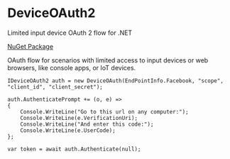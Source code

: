 # DeviceOAuth2
Limited input device OAuth 2 flow for .NET

[NuGet Package](https://www.nuget.org/packages/DeviceOAuth2/)

OAuth flow for scenarios with limited access to input devices or web browsers, like console apps, or IoT devices.

    IDeviceOAuth2 auth = new DeviceOAuth(EndPointInfo.Facebook, "scope", "client_id", "client_secret");

    auth.AuthenticatePrompt += (o, e) =>
    {
        Console.WriteLine("Go to this url on any computer:");
        Console.WriteLine(e.VerificationUri);
        Console.WriteLine("And enter this code:");
        Console.WriteLine(e.UserCode);
    };

    var token = await auth.Authenticate(null);

    

